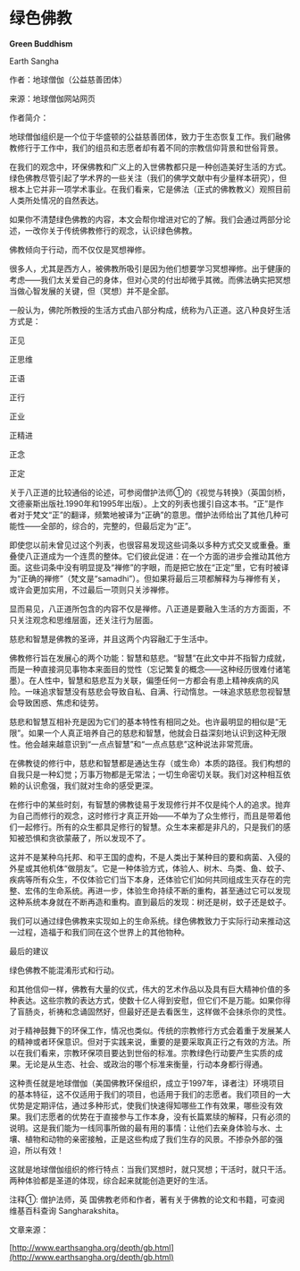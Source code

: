 # 绿色佛教

**Green Buddhism**

Earth Sangha

作者：地球僧伽（公益慈善团体）

来源：地球僧伽网站网页

作者简介：

地球僧伽组织是一个位于华盛顿的公益慈善团体，致力于生态恢复工作。我们融佛教修行于工作中，我们的组员和志愿者却有着不同的宗教信仰背景和世俗背景。

在我们的观念中，环保佛教和广义上的入世佛教都只是一种创造美好生活的方式。绿色佛教尽管引起了学术界的一些关注（我们的佛学文献中有少量样本研究），但根本上它并非一项学术事业。在我们看来，它是佛法（正式的佛教教义）观照目前人类所处情况的自然表达。

如果你不清楚绿色佛教的内容，本文会帮你增进对它的了解。我们会通过两部分论述，一改你关于传统佛教修行的观念，认识绿色佛教。

佛教倾向于行动，而不仅仅是冥想禅修。

很多人，尤其是西方人，被佛教所吸引是因为他们想要学习冥想禅修。出于健康的考虑——我们太关爱自己的身体，但对心灵的付出却微乎其微。而佛法确实把冥想当做心智发展的关键，但（冥想）并不是全部。

一般认为，佛陀所教授的生活方式由八部分构成，统称为八正道。这八种良好生活方式是：

正见

正思维

正语

正行

正业

正精进

正念

正定

关于八正道的比较通俗的论述，可参阅僧护法师①的《视觉与转换》（英国剑桥，文德豪斯出版社.1990年和1995年出版）。上文的列表也援引自这本书。“正”是作者对于梵文“正”的翻译，频繁地被译为“正确”的意思。僧护法师给出了其他几种可能性——全部的，综合的，完整的，但最后定为“正”。

即使您以前未曾见过这个列表，也很容易发现这些词条以多种方式交叉或重叠。重叠使八正道成为一个连贯的整体。它们彼此促进：在一个方面的进步会推动其他方面。这些词条中没有明显提及“禅修”的字眼，而是把它放在“正定”里，它有时被译为“正确的禅修”（梵文是“samadhi”）。但如果将最后三项都解释为与禅修有关，或许会更加实用，不过最后一项则只关涉禅修。

显而易见，八正道所包含的内容不仅是禅修。八正道是要融入生活的方方面面，不只关注观念和思维层面，还关注行为层面。

慈悲和智慧是佛教的圣谛，并且这两个内容融汇于生活中。

佛教修行旨在发展心的两个功能：智慧和慈悲。“智慧”在此文中并不指智力成就，而是一种直接洞见事物本来面目的觉性（忘记繁复的概念——这种经历很难付诸笔墨）。在人性中，智慧和慈悲互为关联，偏堕任何一方都会有患上精神疾病的风险。一味追求智慧没有慈悲会导致自私、自满、行动惰怠。一味追求慈悲忽视智慧会导致困惑、焦虑和徒劳。

慈悲和智慧互相补充是因为它们的基本特性有相同之处。也许最明显的相似是“无限”。如果一个人真正培养自己的慈悲和智慧，他就会日益深刻地认识到这种无限性。他会越来越意识到“一点点智慧”和“一点点慈悲”这种说法非常荒唐。

在佛教徒的修行中，慈悲和智慧都是通达生存（或生命）本质的路径。我们构想的自我只是一种幻觉；万事万物都是无常法；一切生命密切关联。我们对这种相互依赖的认识愈强，我们就对生命的感受更深。

在修行中的某些时刻，有智慧的佛教徒易于发现修行并不仅是纯个人的追求。抛弃为自己而修行的观念，这时修行才真正开始——不单为了众生修行，而且是带着他们一起修行。所有的众生都具足修行的智慧。众生本来都是非凡的，只是我们的感知被恐惧和贪欲蒙蔽了，所以发现不了。

这并不是某种乌托邦、和平王国的虚构，不是人类出于某种目的要和病菌、入侵的外星或其他机体“做朋友”。它是一种体验方式，体验人、树木、鸟类、鱼、蚊子、疾病等所有众生，不仅体验它们当下本身，还体验它们如何共同组成生灭存在的完整、宏伟的生命系统。再进一步，体验生命持续不断的重构，甚至通过它可以发现这种系统本身就在不断再造和重构。直到最后的发现：树还是树，蚊子还是蚊子。

我们可以通过绿色佛教来实现如上的生命系统。绿色佛教致力于实际行动来推动这一过程，造福于和我们同在这个世界上的其他物种。

最后的建议

绿色佛教不能混淆形式和行动。

和其他信仰一样，佛教有大量的仪式，伟大的艺术作品以及具有巨大精神价值的多种表达。这些宗教的表达方式，使数十亿人得到安慰，但它们不是万能。如果你得了盲肠炎，祈祷和念诵固然好，但最好还是去看医生，这样做不会抹杀你的灵性。

对于精神鼓舞下的环保工作，情况也类似。传统的宗教修行方式会着重于发展某人的精神或者环保意识。但对于实践来说，重要的是要采取真正行之有效的方法。所以在我们看来，宗教环保项目要达到世俗的标准。宗教绿色行动要产生实质的成果。无论是从生态、社会、或政治的哪个标准来衡量，行动本身都行得通。

这种责任就是地球僧伽（美国佛教环保组织，成立于1997年，译者注）环境项目的基本特征，这不仅适用于我们的项目，也适用于我们的志愿者。我们项目的一大优势是定期评估，通过多种形式，使我们快速得知哪些工作有效果，哪些没有效果。我们志愿者的优势在于直接参与工作本身，没有长篇累牍的解释，只有必须的说明。这是我们能为一线同事所做的最有用的事情：让他们去亲身体验与水、土壤、植物和动物的亲密接触，正是这些构成了我们生存的风景。不掺杂外部的强迫，所以有效！

这就是地球僧伽组织的修行特点：当我们冥想时，就只冥想；干活时，就只干活。两种体验都是圣道的体现，综合起来就能创造更好的生活。

注释①: 僧护法师，英 国佛教老师和作者，著有关于佛教的论文和书籍，可查阅维基百科查询 Sangharakshita。

文章来源：

[http://www.earthsangha.org/depth/gb.html](http://www.earthsangha.org/depth/gb.html)

